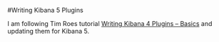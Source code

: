 #Writing Kibana 5 Plugins

I am following Tim Roes tutorial [Writing Kibana 4 Plugins – Basics](https://www.timroes.de/2015/12/02/writing-kibana-4-plugins-basics/) and updating them for Kibana 5.
